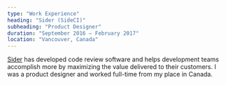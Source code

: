 ```yaml
---
type: "Work Experience"
heading: "Sider (SideCI)"
subheading: "Product Designer"
duration: "September 2016 – February 2017"
location: "Vancouver, Canada"
---
```


<a href="https://sider.review/" target="_blank">Sider</a> has developed code review software and helps development teams accomplish more by maximizing the value delivered to their customers. I was a product designer and worked full-time from my place in Canada.
